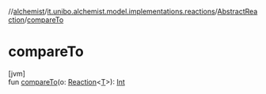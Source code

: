 //[alchemist](../../../index.md)/[it.unibo.alchemist.model.implementations.reactions](../index.md)/[AbstractReaction](index.md)/[compareTo](compare-to.md)

# compareTo

[jvm]\
fun [compareTo](compare-to.md)(o: [Reaction](../../it.unibo.alchemist.model.interfaces/-reaction/index.md)<[T](../../it.unibo.alchemist.model.implementations.movestrategies.target/-follow-target/index.md)>): [Int](https://kotlinlang.org/api/latest/jvm/stdlib/kotlin/-int/index.html)
